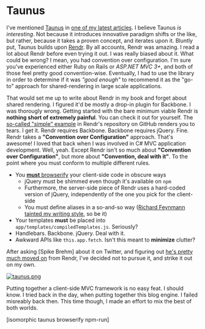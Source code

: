 # Taunus

I've mentioned [Taunus][2] in [one of my latest articles][1]. I believe Taunus _is interesting_. Not because it introduces innovative paradigm shifts or the like, but rather, because it takes a proven concept, and iterates upon it. Bluntly put, Taunus builds upon [Rendr][4]. By all accounts, Rendr was amazing. I read a lot about Rendr before even trying it out. I was really biased about it. What could be wrong? I mean, you had convention over configuration. I'm sure you've experienced either Ruby on Rails or _ASP.NET MVC 3+_, and both of those feel pretty good convention-wise. Eventually, I had to use the library in order to determine if it was _"good enough"_ to recommend it as the "go-to" approach for shared-rendering in large scale applications.

That would set me up to write about Rendr in my book and forget about shared rendering. I figured it'd be mostly a drop-in plugin for Backbone. I was thorougly wrong. Getting started with the bare minimum viable Rendr is **nothing short of extremely painful**. You can check it out for yourself. The [so-called "simple" example][6] in Rendr's repository on GitHub renders you to tears. I get it. Rendr requires Backbone. Backbone requires jQuery. Fine. Rendr takes a **"Convention over Configuration"** approach. That's awesome! I loved that back when I was involved in C# MVC application development. Well, yeah. Except Rendr isn't so much about **"Convention over Configuration"**, but more about **"Convention, deal with it"**. To the point where you must conform to multiple different rules.

- You [**must** browserify][7] your client-side code in obscure ways
  - jQuery must be shimmed even though it's available on `npm`
  - Furthermore, the server-side piece of Rendr uses a hard-coded version of jQuery, independently of the one you pick for the client-side
  - You must define aliases in a so-and-so way ([Richard Feynmann tainted my writing style][8], so be it)
- Your templates **must** be placed into `app/templates/compiledTemplates.js`. Seriously?
- Handlebars. Backbone. jQuery. Deal with it.
- Awkward APIs like `this.app.fetch`. Isn't this meant to **minimize** clutter?

After asking [Spike Brehm] about it on Twitter, and figuring out [he's pretty much moved on][10] from Rendr, I've decided not to pursue it, and strike it out on my own.

[![taunus.png][3]][2]

Putting together a client-side MVC framework is no easy feat. I should know. I tried back in the day, when putting together this blog engine. I failed misreably back then. This time though, I made an effort to mix the best of both worlds.

[1]: /2014/05/16/modularizing-your-front-end "Modularizing Your Front-End"
[2]: https://github.com/bevacqua/taunus "Taunus: Micro MVC Framework"
[3]: https://camo.githubusercontent.com/b98a5dc441b3a71a01e2e46639ddf57737c2c721/68747470733a2f2f7261772e6769746875622e636f6d2f62657661637175612f7461756e75732f6d61737465722f7265736f75726365732f7461756e75732e706e67
[4]: https://github.com/rendrjs/rendr "airbnb/rendr on GitHub"
[5]: /2014/05/07/shared-rendering-with-rendr "Shared Rendering with Rendr"
[6]: https://github.com/rendrjs/rendr/tree/master/examples/00_simple "Simple Rendr App Template"
[7]: https://github.com/rendrjs/rendr/blob/master/examples/00_simple/Gruntfile.js#L66-L98 "Rendr Browserify in Gruntfile"
[8]: http://www.amazon.com/Surely-Feynman-Adventures-Curious-Character/dp/0393316041 "Surely You're Joking, Mr. Feynman!"
[9]: https://twitter.com/spikebrehm "@spikebrehm on Twitter"
[10]: https://twitter.com/spikebrehm/status/461939437585190912


[isomorphic taunus browserify npm-run]

